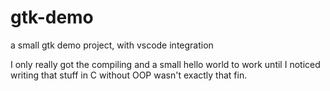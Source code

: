 # gtk-demo
a small gtk demo project, with vscode integration

I only really got the compiling and a small hello world to work until I noticed writing that stuff in C without OOP wasn't exactly that fin.
